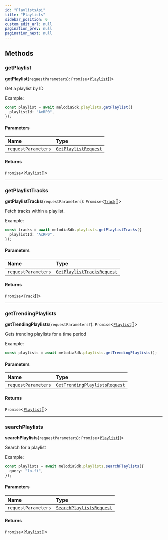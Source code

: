 ```yaml
---
id: "PlaylistsApi"
title: "Playlists"
sidebar_position: 0
custom_edit_url: null
pagination_prev: null
pagination_next: null
---
```


## Methods

### getPlaylist

**getPlaylist**(`requestParameters`): `Promise`<[`Playlist`](../interfaces/Playlist.md)[]\>

Get a playlist by ID

Example:

```typescript
const playlist = await melodiaSdk.playlists.getPlaylist({
  playlistId: "AxRP0",
});
```

#### Parameters

| Name                | Type                                                        |
| :------------------ | :---------------------------------------------------------- |
| `requestParameters` | [`GetPlaylistRequest`](../interfaces/GetPlaylistRequest.md) |

#### Returns

`Promise`<[`Playlist`](../interfaces/Playlist.md)[]\>

---

### getPlaylistTracks

**getPlaylistTracks**(`requestParameters`): `Promise`<[`Track`](../interfaces/Track.md)[]\>

Fetch tracks within a playlist.

Example:

```typescript
const tracks = await melodiaSdk.playlists.getPlaylistTracks({
  playlistId: "AxRP0",
});
```

#### Parameters

| Name                | Type                                                                    |
| :------------------ | :---------------------------------------------------------------------- |
| `requestParameters` | [`GetPlaylistTracksRequest`](../interfaces/GetPlaylistTracksRequest.md) |

#### Returns

`Promise`<[`Track`](../interfaces/Track.md)[]\>

---

### getTrendingPlaylists

**getTrendingPlaylists**(`requestParameters?`): `Promise`<[`Playlist`](../interfaces/Playlist.md)[]\>

Gets trending playlists for a time period

Example:

```typescript
const playlists = await melodiaSdk.playlists.getTrendingPlaylists();
```

#### Parameters

| Name                | Type                                                                          |
| :------------------ | :---------------------------------------------------------------------------- |
| `requestParameters` | [`GetTrendingPlaylistsRequest`](../interfaces/GetTrendingPlaylistsRequest.md) |

#### Returns

`Promise`<[`Playlist`](../interfaces/Playlist.md)[]\>

---

### searchPlaylists

**searchPlaylists**(`requestParameters`): `Promise`<[`Playlist`](../interfaces/Playlist.md)[]\>

Search for a playlist

Example:

```typescript
const playlists = await melodiaSdk.playlists.searchPlaylists({
  query: "lo-fi",
});
```

#### Parameters

| Name                | Type                                                                |
| :------------------ | :------------------------------------------------------------------ |
| `requestParameters` | [`SearchPlaylistsRequest`](../interfaces/SearchPlaylistsRequest.md) |

#### Returns

`Promise`<[`Playlist`](../interfaces/Playlist.md)[]\>

